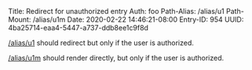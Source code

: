 Title: Redirect for unauthorized entry
Auth: foo
Path-Alias: /alias/u1
Path-Mount: /alias/u1m
Date: 2020-02-22 14:46:21-08:00
Entry-ID: 954
UUID: 4ba25714-eaa4-5447-a737-ddb8ee1c9f8d

[/alias/u1](/alias/u1) should redirect but only if the user is authorized.

[/alias/u1m](/alias/u1m) should render directly, but only if the user is authorized.
